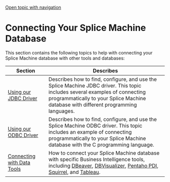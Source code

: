 [Open topic with navigation](../../../index.html#Shared/Developers/Connecting/Intro.Connecting.html)

[]()Connecting Your Splice Machine Database
===========================================

This section contains the following topics to help with connecting your Splice Machine database with other tools and databases:

| Section                                  | Describes                                                                                                                                                                                                                                            |
|------------------------------------------|------------------------------------------------------------------------------------------------------------------------------------------------------------------------------------------------------------------------------------------------------|
| [Using our JDBC Driver](JDBCDriver.html) | Describes how to find, configure, and use the Splice Machine JDBC driver. This topic includes several examples of connecting programmatically to your Splice Machine database with different programming languages.                                  |
| [Using our ODBC Driver](ODBCDriver.html) | Describes how to find, configure, and use the Splice Machine ODBC driver. This topic includes an example of connecting programmatically to your Splice Machine database with the C programming language.                                             |
| [Connecting with Data Tools](#)          | How to connect your Splice Machine database with specific Business Intelligence tools, including [DBeaver](DBeaverSetup.html), [DBVisualizer](#), [Pentaho PDI](PentahoPDI.html), [Squirrel](SquirrelClientSetup.html), and [Tableau](Tableau.html). |

 

 


